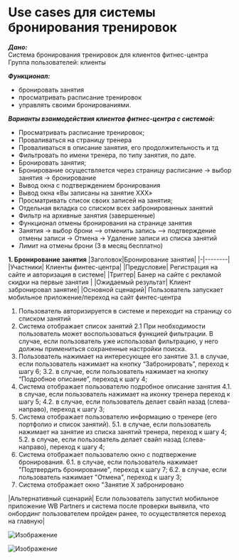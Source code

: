 # Use cases для системы бронирования тренировок

***Дано:***<br/>
Система бронирования тренировок для клиентов фитнес-центра <br/>
Группа пользователей: клиенты <br/>

***Функционал:***
- бронировать занятия
- просматривать расписание тренировок
- управлять своими бронированиями. <br/>

***Варианты взаимодействия клиентов фитнес-центра с системой:***
- Просматривать расписание тренировок;
- Проваливаться на страницу тренера
- Проваливаться в описание занятия, его продолжительность и тд
- Фильтровать по имени тренера, по типу занятия, по дате.
- Бронировать занятия;
- Бронирование осуществляется через страницу расписание -> выбор занятия -> бронирование
- Вывод окна с подтверждением бронирования
- Вывод окна «Вы записаны на занятие ХХХ»
- Просматривать список своих записей на занятия;
- Отдельная вкладка со списком всех забронированных занятий
- Фильтр на архивные занятия (завершенные)
- Функционал отмены бронирования на странице занятия
- Занятия -> выбор брони –> отменить запись –> подтверждение отмены записи -> Отмена -> Удаление записи из списка занятий
- Лимит на отмены брони (3 в месяц бесплатно)


**1. Бронирование занятия**
|Заголовок|Бронирование занятия|
|-|--------|
|Участники| Клиенты финтес-центра|
|Предусловие| Регистрация на сайте и авторизация в системе|
|Триггер| Банер на сайте с рекламой скидки на первые занятия |
|Ожидаемый результат| Клиент забронировал занятие|
|Основной сценарий| Пользователь запускает мобильное приложение/переход на сайт финтес-центра
1. Пользователь авторизируется в системе и переходит на страницу со списком занятий
2. Система отображает список занятий
2.1 При необходимости пользователь может воспользоваться функцией фильтрации.
   В случае, если пользователь уже использовал фильтрацию, у него должны примениться сохраненные настройки поиска.
3.  Пользователь нажимает на интересующее его занятие
    3.1.  в случае, если пользователь нажимает на кнопку “Забронировать”, переход к шагу 6;
    3.2.  в случае, если пользователь нажимает на кнопку “Подробное описание”, переход к шагу 4;
4.  Система отображает пользователю подробное описание занятия
    4.1.  в случае, если пользователь нажимает на иконку тренера переход к шагу 5;
    4.2.  в случае, если пользователь делает свайп назад (слева-направо), переход к шагу 3;
5.  Система отображает пользователю информацию о тренере (его портфолио и список занятий).
    5.1.  в случае, если пользователь нажимает на занятие из списка занятий тренера, переход к шагу 4;
    5.2.  в случае, если пользователь делает свайп назад (слева-направо), переход к шагу 4;
6.  Система отображает пользователю окно с подтвержение бронирования.
    6.1.  в случае, если пользователь нажимает "Подтвердить бронирование", переход к шагу 7;
    6.2.  в случае, если пользователь нажимает "Отмена", переход к шагу 3;
7.  Система отображает окно "Занятие Х забронировано
 
|Альтернативный сценарий| Если пользователь запустил мобильное приложение WB Partners и система после проверки выявила, что онбординг пользователем пройден ранее, то осуществляется переход на главную|

![Изображение](https://github.com/Matyushchenko/SA_portfolio/blob/master/use_case_4_системабронирования-Страница%20—%201.jpg?raw=true "Бронирование занятия")


![Изображение](https://github.com/Matyushchenko/SA_portfolio/blob/master/use_case_4_системабронирования-Страница%20—%202.jpg?raw=true "Управление своими бронированиями")
